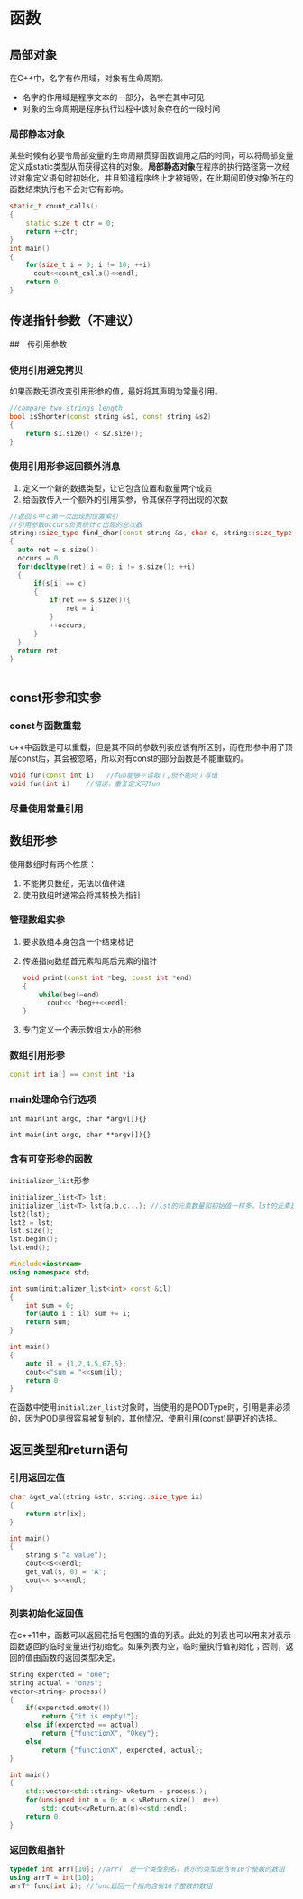 # 函数

## 局部对象

在C++中，名字有作用域，对象有生命周期。

- 名字的作用域是程序文本的一部分，名字在其中可见
- 对象的生命周期是程序执行过程中该对象存在的一段时间

### 局部静态对象

某些时候有必要令局部变量的生命周期贯穿函数调用之后的时间，可以将局部变量定义成static类型从而获得这样的对象。**局部静态对象**在程序的执行路径第一次经过对象定义语句时初始化，并且知道程序终止才被销毁，在此期间即使对象所在的函数结束执行也不会对它有影响。

```c++
static_t count_calls()
{
    static size_t ctr = 0;
    return ++ctr;
}
int main()
{
    for(size_t i = 0; i != 10; ++i)
      cout<<count_calls()<<endl;
    return 0;
}
```

## 传递指针参数（不建议）

##　传引用参数

### 使用引用避免拷贝

如果函数无须改变引用形参的值，最好将其声明为常量引用。

```c++
//compare two strings length
bool isShorter(const string &s1, const string &s2)
{
    return s1.size() < s2.size();
}
```

### 使用引用形参返回额外消息

1. 定义一个新的数据类型，让它包含位置和数量两个成员
2. 给函数传入一个额外的引用实参，令其保存字符出现的次数

```c++
//返回ｓ中ｃ第一次出现的位置索引
//引用参数occurs负责统计ｃ出现的总次数
string::size_type find_char(const string &s, char c, string::size_type &occurs)
{
  auto ret = s.size();
  occurs = 0;
  for(decltype(ret) i = 0; i != s.size(); ++i)
  {
      if(s[i] == c)
      {
          if(ret == s.size()){
              ret = i;
          }
          ++occurs;
      }
  }
  return ret;
}
  
```

## const形参和实参

### const与函数重载

c++中函数是可以重载，但是其不同的参数列表应该有所区别，而在形参中用了顶层const后，其会被忽略，所以对有const的部分函数是不能重载的。

```c++
void fun(const int i)   //fun能够＝读取ｉ,但不能向ｉ写值
void fun(int i)    //错误，重复定义可fun
```

### 尽量使用常量引用

## 数组形参

使用数组时有两个性质：

1. 不能拷贝数组，无法以值传递
2. 使用数组时通常会将其转换为指针

### 管理数组实参

1. 要求数组本身包含一个结束标记

2. 传递指向数组首元素和尾后元素的指针

   ```c++
   void print(const int *beg, const int *end)
   {
       while(beg!=end)
         cout<< *beg++<<endl;
   }
   ```

3. 专门定义一个表示数组大小的形参

### 数组引用形参

```c++
const int ia[] == const int *ia
```

### main处理命令行选项

`int main(int argc, char *argv[]){}`

`int main(int argc, char **argv[]){}`

### 含有可变形参的函数

`initializer_list`形参

```c++
initializer_list<T> lst;
initializer_list<T> lst{a,b,c...}; //lst的元素数量和初始值一样多，lst的元素是对应初始值的副本，列表中的元素是const
lst2(lst);
lst2 = lst;
lst.size();
lst.begin();
lst.end();
```

```c++
#include<iostream>
using namespace std;

int sum(initializer_list<int> const &il)
{
    int sum = 0;
    for(auto i : il) sum += i;
    return sum;
}

int main()
{
    auto il = {1,2,4,5,67,5};
    cout<<"sum = "<<sum(il);
    return 0;
}
```

在函数中使用`initializer_list`对象时，当使用的是PODType时，引用是非必须的，因为POD是很容易被复制的，其他情况，使用引用(const)是更好的选择。

## 返回类型和return语句

### 引用返回左值

```c++
char &get_val(string &str, string::size_type ix)
{
    return str[ix];
}

int main()
{
    string s("a value");
  	cout<<s<<endl;
  	get_val(s, 0) = 'A';
    cout<< s<<endl;
}
```

### 列表初始化返回值

在c++11中，函数可以返回花括号包围的值的列表。此处的列表也可以用来对表示函数返回的临时变量进行初始化。如果列表为空，临时量执行值初始化；否则，返回的值由函数的返回类型决定。

```c++
string expercted = "one";
string actual = "ones";
vector<string> process()
{
    if(expercted.empty())
        return {"it is empty!"};
    else if(expercted == actual)
        return {"functionX", "Okey"};
    else
        return {"functionX", expercted, actual};
}

int main()
{
    std::vector<std::string> vReturn = process();
    for(unsigned int m = 0; m < vReturn.size(); m++)
        std::cout<<vReturn.at(m)<<std::endl;
    return 0;
}
```

### 返回数组指针

```c++
typedef int arrT[10]; //arrT　是一个类型别名，表示的类型是含有10个整数的数组
using arrT = int[10];
arrT* func(int i); //func返回一个指向含有10个整数的数组
```

